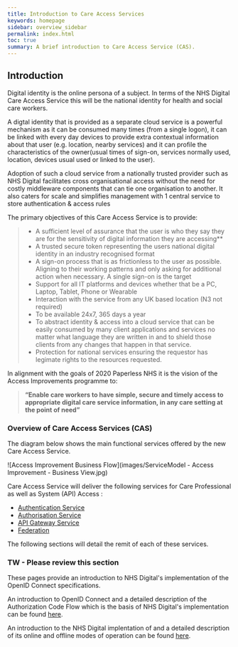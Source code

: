 ```yaml
---
title: Introduction to Care Access Services
keywords: homepage
sidebar: overview_sidebar
permalink: index.html
toc: true
summary: A brief introduction to Care Access Service (CAS).
---
```

## Introduction

Digital identity is the online persona of a subject. In terms of the NHS Digital Care Access Service this will be the national identity for health and social care workers. 

A digtal identity that is provided as a separate cloud service is a powerful mechanism as it can be consumed many times (from a single logon), it can be linked with every day devices to provide extra contextual information about that user (e.g. location, nearby services) and it can profile the characteristics of the owner(usual times of sign-on, services normally used, location, devices usual used or linked to the user).

Adoption of such a cloud service from a nationally trusted provider such as NHS Digital facilitates cross organisational access without the need for costly middleware components that can tie one organisation to another. It also caters for scale and simplifies management with 1 central service to store authentication & access rules 

The primary objectives of this Care Access Service is to provide:
> * A sufficient level of assurance that the user is who they say they are for the sensitivity of digital information they are accessing**
> * A trusted secure token representing the users national digital identity in an industry recognised format
> * A sign-on process that is as frictionless to the user as possible. Aligning to their working patterns and only asking for additional action when necessary.  A single sign-on is the target
> * Support for all IT platforms and devices whether that be a PC, Laptop, Tablet, Phone or Wearable
> * Interaction with the service from any UK based location (N3 not required)
> * To be available 24x7, 365 days a year 
> * To abstract identity & access into a cloud service that can be easily consumed by many client applications and services no matter what language they are written in and to shield those clients from any changes that happen in that service.
> * Protection for national services ensuring the requestor has legimate rights to the resources requested.

In alignment with the goals of 2020 Paperless NHS it is the vision of the Access Improvements programme to: 



> **“Enable care workers to have simple, secure and timely access to appropriate digital care service information, in any care setting at the point of need”**



### Overview of Care Access Services (CAS)

<!-- This is a PNG image 
![PNG Image](images/Capture.PNG) -->

The diagram below shows the main functional services offered by the new Care Access Service.

![Access Improvement Business Flow](images/ServiceModel -  Access Improvement -  Business View.jpg)

Care Access Service will deliver the following services for Care Professional as well as System (API) Access :

* [Authentication Service](Intro_Authentication.html)
* [Authorisation Service](Intro_Authorisation.html)
* [API Gateway Service](Intro_APIGateway.html)
* [Federation](Intro_Federation.html)

The following sections will detail the remit of each of these services.
<!-- One time Password
![One Time Password](images/OTP_OATH.PNG)-->

<!-- HMAC One time Password -->

<!-- ![HMAC One Time Password](images/HOTP.PNG) -->

<!-- Push Notification Screen 1 -->

<!-- ![Push Notification Log in forgerock](images/PushNotification1.PNG) -->

<!-- Push Notification Screen 2 -->

<!-- ![Push Notification - touch ID for Forgerock](images/PushNotification2.PNG) -->

<!-- This is a -->




 ### TW - Please review this section

These pages provide an introduction to NHS Digital's implementation of the OpenID Connect specifications.

An introduction to OpenID Connect and a detailed description of the Authorization Code Flow which is the basis of 
NHS Digital's implementation can be found [here](explore_intro_to_oidc.html).

An introduction to the NHS Digital implentation of and a detailed description of its online and 
offline modes of operation can be found [here](develop_intro_to_nhs_impl.html).
